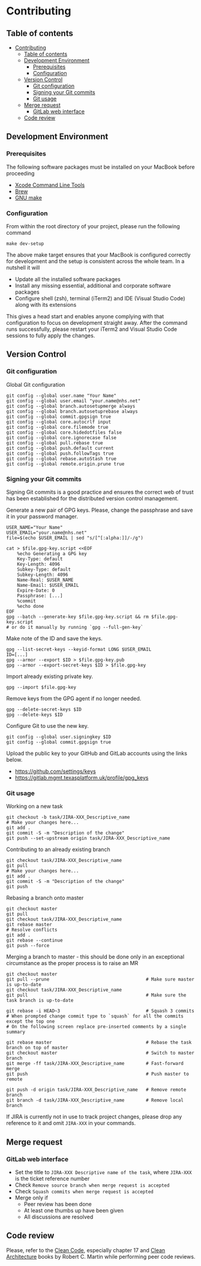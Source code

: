 # Contributing

## Table of contents

- [Contributing](#contributing)
  - [Table of contents](#table-of-contents)
  - [Development Environment](#development-environment)
    - [Prerequisites](#prerequisites)
    - [Configuration](#configuration)
  - [Version Control](#version-control)
    - [Git configuration](#git-configuration)
    - [Signing your Git commits](#signing-your-git-commits)
    - [Git usage](#git-usage)
  - [Merge request](#merge-request)
    - [GitLab web interface](#gitlab-web-interface)
  - [Code review](#code-review)

## Development Environment

### Prerequisites

The following software packages must be installed on your MacBook before proceeding

* [Xcode Command Line Tools](https://apps.apple.com/gb/app/xcode/id497799835?mt=12)
* [Brew](https://brew.sh/)
* [GNU make](https://formulae.brew.sh/formula/make)

### Configuration

From within the root directory of your project, please run the following command

    make dev-setup

The above make target ensures that your MacBook is configured correctly for development and the setup is consistent across the whole team. In a nutshell it will

* Update all the installed software packages
* Install any missing essential, additional and corporate software packages
* Configure shell (zsh), terminal (iTerm2) and IDE (Visual Studio Code) along with its extensions

This gives a head start and enables anyone complying with that configuration to focus on development straight away. After the command runs successfully, please restart your iTerm2 and Visual Studio Code sessions to fully apply the changes.

## Version Control

### Git configuration

Global Git configuration

    git config --global user.name "Your Name"
    git config --global user.email "your.name@nhs.net"
    git config --global branch.autosetupmerge always
    git config --global branch.autosetuprebase always
    git config --global commit.gpgsign true
    git config --global core.autocrlf input
    git config --global core.filemode true
    git config --global core.hidedotfiles false
    git config --global core.ignorecase false
    git config --global pull.rebase true
    git config --global push.default current
    git config --global push.followTags true
    git config --global rebase.autoStash true
    git config --global remote.origin.prune true

### Signing your Git commits

Signing Git commits is a good practice and ensures the correct web of trust has been established for the distributed version control management.

Generate a new pair of GPG keys. Please, change the passphrase and save it in your password manager.

    USER_NAME="Your Name"
    USER_EMAIL="your.name@nhs.net"
    file=$(echo $USER_EMAIL | sed "s/[^[:alpha:]]/-/g")

    cat > $file.gpg-key.script <<EOF
        %echo Generating a GPG key
        Key-Type: default
        Key-Length: 4096
        Subkey-Type: default
        Subkey-Length: 4096
        Name-Real: $USER_NAME
        Name-Email: $USER_EMAIL
        Expire-Date: 0
        Passphrase: [...]
        %commit
        %echo done
    EOF
    gpg --batch --generate-key $file.gpg-key.script && rm $file.gpg-key.script
    # or do it manually by running `gpg --full-gen-key`

Make note of the ID and save the keys.

    gpg --list-secret-keys --keyid-format LONG $USER_EMAIL
    ID=[...]
    gpg --armor --export $ID > $file.gpg-key.pub
    gpg --armor --export-secret-keys $ID > $file.gpg-key

Import already existing private key.

    gpg --import $file.gpg-key

Remove keys from the GPG agent if no longer needed.

    gpg --delete-secret-keys $ID
    gpg --delete-keys $ID

Configure Git to use the new key.

    git config --global user.signingkey $ID
    git config --global commit.gpgsign true

Upload the public key to your GitHub and GitLab accounts using the links below.

* https://github.com/settings/keys
* https://gitlab.mgmt.texasplatform.uk/profile/gpg_keys

### Git usage

Working on a new task

    git checkout -b task/JIRA-XXX_Descriptive_name
    # Make your changes here...
    git add .
    git commit -S -m "Description of the change"
    git push --set-upstream origin task/JIRA-XXX_Descriptive_name

Contributing to an already existing branch

    git checkout task/JIRA-XXX_Descriptive_name
    git pull
    # Make your changes here...
    git add .
    git commit -S -m "Description of the change"
    git push

Rebasing a branch onto master

    git checkout master
    git pull
    git checkout task/JIRA-XXX_Descriptive_name
    git rebase master
    # Resolve conflicts
    git add .
    git rebase --continue
    git push --force

Merging a branch to master - this should be done only in an exceptional circumstance as the proper process is to raise an MR

    git checkout master
    git pull --prune                                    # Make sure master is up-to-date
    git checkout task/JIRA-XXX_Descriptive_name
    git pull                                            # Make sure the task branch is up-to-date

    git rebase -i HEAD~3                                # Squash 3 commits
    # When prompted change commit type to `squash` for all the commits except the top one
    # On the following screen replace pre-inserted comments by a single summary

    git rebase master                                   # Rebase the task branch on top of master
    git checkout master                                 # Switch to master branch
    git merge -ff task/JIRA-XXX_Descriptive_name        # Fast-forward merge
    git push                                            # Push master to remote

    git push -d origin task/JIRA-XXX_Descriptive_name   # Remove remote branch
    git branch -d task/JIRA-XXX_Descriptive_name        # Remove local branch

If JIRA is currently not in use to track project changes, please drop any reference to it and omit `JIRA-XXX` in your commands.

## Merge request

### GitLab web interface

* Set the title to `JIRA-XXX Descriptive name of the task`, where `JIRA-XXX` is the ticket reference number
* Check `Remove source branch when merge request is accepted`
* Check `Squash commits when merge request is accepted`
* Merge only if
  * Peer review has been done
  * At least one thumbs up have been given
  * All discussions are resolved

## Code review

Please, refer to the [Clean Code](https://learning.oreilly.com/library/view/clean-code/9780136083238/), especially chapter 17 and [Clean Architecture](https://learning.oreilly.com/library/view/clean-architecture-a/9780134494272/) books by Robert C. Martin while performing peer code reviews.
